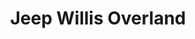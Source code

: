 ---
layout: car
title:  Jeep Willis Overland

make: Jeep
type: Willis Overland
year: 1941
ccm: 2200
ps: 80
owner:
  name: Hannes Oberladstätter
  gender: m
images:
  - url: /img/jeep-willis.jpg
  - url: /img/jeep-willis-schalter.jpg
---